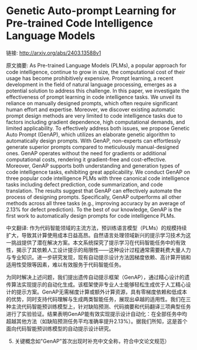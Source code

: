 # Genetic Auto-prompt Learning for Pre-trained Code Intelligence Language Models

链接: http://arxiv.org/abs/2403.13588v1

原文摘要:
As Pre-trained Language Models (PLMs), a popular approach for code
intelligence, continue to grow in size, the computational cost of their usage
has become prohibitively expensive. Prompt learning, a recent development in
the field of natural language processing, emerges as a potential solution to
address this challenge. In this paper, we investigate the effectiveness of
prompt learning in code intelligence tasks. We unveil its reliance on manually
designed prompts, which often require significant human effort and expertise.
Moreover, we discover existing automatic prompt design methods are very limited
to code intelligence tasks due to factors including gradient dependence, high
computational demands, and limited applicability. To effectively address both
issues, we propose Genetic Auto Prompt (GenAP), which utilizes an elaborate
genetic algorithm to automatically design prompts. With GenAP, non-experts can
effortlessly generate superior prompts compared to meticulously manual-designed
ones. GenAP operates without the need for gradients or additional computational
costs, rendering it gradient-free and cost-effective. Moreover, GenAP supports
both understanding and generation types of code intelligence tasks, exhibiting
great applicability. We conduct GenAP on three popular code intelligence PLMs
with three canonical code intelligence tasks including defect prediction, code
summarization, and code translation. The results suggest that GenAP can
effectively automate the process of designing prompts. Specifically, GenAP
outperforms all other methods across all three tasks (e.g., improving accuracy
by an average of 2.13% for defect prediction). To the best of our knowledge,
GenAP is the first work to automatically design prompts for code intelligence
PLMs.

中文翻译:
作为代码智能领域的主流方法，预训练语言模型（PLMs）的规模持续扩大，导致其计算使用成本日益高昂。自然语言处理领域新兴的提示学习技术为这一挑战提供了潜在解决方案。本文系统探究了提示学习在代码智能任务中的有效性，揭示了其依赖人工设计提示的局限性——这种设计过程通常需要耗费大量人力与专业知识。进一步研究发现，现有自动提示设计方法因梯度依赖、高计算开销和适用性受限等因素，难以有效服务于代码智能任务。

为同时解决上述问题，我们提出遗传自动提示框架（GenAP），通过精心设计的遗传算法实现提示的自动化生成。该框架使非专业人士能够轻松生成优于人工精心设计的提示方案。GenAP无需梯度计算或额外计算资源，具有零梯度依赖和低成本的优势，同时支持代码理解与生成两类智能任务，展现出卓越的适用性。我们在三种主流代码智能预训练模型上，针对缺陷预测、代码摘要和代码翻译三项典型任务进行了实验验证。结果表明GenAP能有效实现提示设计自动化：在全部任务中均超越其他方法（如缺陷预测任务平均准确率提升2.13%）。据我们所知，这是首个面向代码智能预训练模型的自动提示设计研究。


5. 关键概念如"GenAP"首次出现时补充中文全称，符合中文论文规范）
